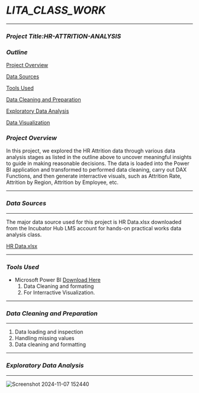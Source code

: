 # ***LITA_CLASS_WORK***
---
### ***Project Title:HR-ATTRITION-ANALYSIS***
### ***Outline***
[Project Overview](#prject-overview)

[Data Sources](#data-sources)

[Tools Used](#tools-used)

[Data Cleaning and Preparation](#data-cleaning-and-preparation)

[Exploratory Data Analysis](#exploratory-data-analysis)

[Data Visualization](#data-visualization)


### ***Project Overview***
In this project, we explored the HR Attrition data through various data analysis stages as listed in the outline above to uncover meaningful insights to guide in making reasonable decisions. The data is loaded into the Power BI application and transformed to performed  data cleaning, carry out DAX Functions, and then generate interractive visuals, such as Attrition Rate, Attrition by Region, Attrition by Employee, etc.

---
### ***Data Sources***
---
The major data source used for this project is HR Data.xlsx downloaded from the Incubator Hub LMS account for hands-on practical works data analysis class.

[HR Data.xlsx](https://github.com/user-attachments/files/17659399/HR.Data.xlsx)

---

### ***Tools Used***

- Microsoft Power BI [Download Here](https://www.microsoft.com/en-us/power-platform/products/power-bi)
  1. Data Cleaning and formating
  2. For Interractive Visualization.
---

### ***Data Cleaning and Preparation***
---

1. Data loading and inspection
2. Handling missing values
3. Data cleaning and formatting
---


### ***Exploratory Data Analysis***
---



![Screenshot 2024-11-07 152440](https://github.com/user-attachments/assets/028b3bb3-7ca7-45c7-bb89-fdeda5b34de0)






